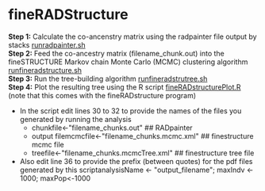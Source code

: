 # fineRADStructure

**Step 1:** Calculate the co-ancenstry matrix using the radpainter file output by stacks [runradpainter.sh](https://github.com/squisquater/Cryptic-Gray-Fox-Lineages-Secondary-Contact/blob/main/05.Population-Structure/fineRADstructure/runradpainter.sh) \
**Step 2:** Feed the co-ancestry matrix (filename_chunk.out) into the fineSTRUCTURE Markov chain Monte Carlo (MCMC) clustering algorithm [runfineradstructure.sh](https://github.com/squisquater/Cryptic-Gray-Fox-Lineages-Secondary-Contact/blob/main/05.Population-Structure/fineRADstructure/runfineradstructure.sh) \
**Step 3:** Run the tree-building algorithm [runfineradstrutree.sh](https://github.com/squisquater/Cryptic-Gray-Fox-Lineages-Secondary-Contact/blob/main/05.Population-Structure/fineRADstructure/runfineradstrutree.sh) \
**Step 4:** Plot the resulting tree using the R script [fineRADstructurePlot.R](https://github.com/squisquater/Cryptic-Gray-Fox-Lineages-Secondary-Contact/blob/main/05.Population-Structure/fineRADstructure/fineRADstructurePlot.R) (note that this comes with the fineRADstructure program) 
  * In the script edit lines 30 to 32 to provide the names of the files you generated by running the analysis
    * chunkfile<-"filename_chunks.out" ## RADpainter 
    * output filemcmcfile<-"filename_chunks.mcmc.xml" ## finestructure mcmc file
    * treefile<-"filename_chunks.mcmcTree.xml" ## finestructure tree file
  * Also edit line 36 to provide the prefix (between quotes) for the pdf files generated by this scriptanalysisName <- "output_filename"; maxIndv <- 1000; maxPop<-1000
